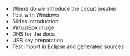 

* Where do we introduce the circuit breaker
* Test with Windows
* Slides introduction
* VirtualBox image
* DNS for the docs
* USB key preparation
* Test import in Eclipse and generated sources